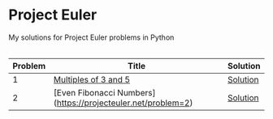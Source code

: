 # Project Euler  
My solutions for Project Euler problems in Python  
&nbsp;  

| Problem | Title | Solution|
|---------|-------|---------|
|1|[Multiples of 3 and 5](https://projecteuler.net/problem=1)|[Solution](./problem-1.py)|
|2|[Even Fibonacci Numbers] (https://projecteuler.net/problem=2)|[Solution](./problem-2.py)|